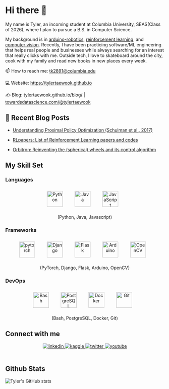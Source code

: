 # **Hi there 👋**  

My name is Tyler, an incoming student at Columbia University, SEAS(Class of 2026), where I plan to pursue a B.S. in Computer Science.

My background is in [arduino-robotics](https://www.youtube.com/watch?v=WXjisSnfGTI&ab_channel=TylerKim), [reinforcement learning](https://github.com/tylertaewook/RLpapers), and [computer vision](https://tylertaewook.github.io/static/media/sstp-paper.adc69ffa.pdf). Recently, I have been practicing software/ML engineering that helps real people and businesses while always searching for an interest that really clicks with me.
Outside tech, I love to skateboard around the city, cook with my family and read new books in new places every week.


📫 How to reach me: tk2891@columbia.edu

💻 Website: https://tylertaewook.github.io

✍️ Blog: [tylertaewook.github.io/blog/](https://tylertaewook.github.io/blog/) | [towardsdatascience.com/@tylertaewook](https://towardsdatascience.com/@tylertaewook)


## 📕 Recent Blog Posts
- [Understanding Proximal Policy Optimization (Schulman et al., 2017)](https://tylertaewook.github.io/blog/papers/2021/04/30/PPO.html)

- [RLpapers: List of Reinforcement Learning papers and codes](https://tylertaewook.github.io/blog/papers/2021/04/17/RLPapers.html)

- [Orbitron: Reinventing the (spherical) wheels and its control algorithm](https://tylertaewook.github.io/blog/project-showcase/2021/04/02/Orbitron.html)



## My Skill Set  

### Languages
<div align="center">
<img style="margin: 10px" src="https://profilinator.rishav.dev/skills-assets/python-original.svg" alt="Python" height="50"  />&emsp; 
<img style="margin: 10px" src="https://profilinator.rishav.dev/skills-assets/java-original-wordmark.svg" alt="Java" height="50" />&emsp; 
<img style="margin: 10px" src="https://profilinator.rishav.dev/skills-assets/javascript-original.svg" alt="JavaScript" height="50" />&emsp; 

(Python, Java, Javascript)
</div>

### Frameworks
<div align="center">
<img style="margin: 10px" src="https://profilinator.rishav.dev/skills-assets/pytorch-icon.svg" alt="pytorch" height="50" />&emsp; 
<img style="margin: 10px" src="https://profilinator.rishav.dev/skills-assets/django-original.svg" alt="Django" height="50" />&emsp; 
<img style="margin: 10px" src="https://profilinator.rishav.dev/skills-assets/flask.png" alt="Flask" height="50" />&emsp; 
<img style="margin: 10px" src="https://profilinator.rishav.dev/skills-assets/arduino.png" alt="Arduino" height="50" />&emsp; 
<img style="margin: 10px" src="https://profilinator.rishav.dev/skills-assets/opencv-icon.svg" alt="OpenCV" height="50" />&emsp; 

(PyTorch, Django, Flask, Arduino, OpenCV)
</div>

### DevOps
<div align="center">
<img style="margin: 10px" src="https://profilinator.rishav.dev/skills-assets/gnu_bash-icon.svg" alt="Bash" height="50" />&emsp; 
<img style="margin: 10px" src="https://profilinator.rishav.dev/skills-assets/postgresql-original-wordmark.svg" alt="PostgreSQL" height="50" />&emsp; 
<img style="margin: 10px" src="https://profilinator.rishav.dev/skills-assets/docker-original-wordmark.svg" alt="Docker" height="50" />&emsp; 
<img style="margin: 10px" src="https://profilinator.rishav.dev/skills-assets/git-scm-icon.svg" alt="Git" height="50" />&emsp; 


(Bash, PostgreSQL, Docker, Git)
</div>


## Connect with me  
<div align="center">
<a href="https://linkedin.com/in/tylertaewook" target="_blank">
<img src=https://img.shields.io/badge/linkedin-%231E77B5.svg?&style=for-the-badge&logo=linkedin&logoColor=white alt=linkedin style="margin-bottom: 5px;" />
</a>
<a href="https://www.kaggle.com/tylertaewook" target="_blank">
<img src=https://img.shields.io/badge/kaggle-%2344BAE8.svg?&style=for-the-badge&logo=kaggle&logoColor=white alt=kaggle style="margin-bottom: 5px;" />
</a>
<a href="https://twitter.com/tylertaewook" target="_blank">
<img src=https://img.shields.io/badge/twitter-%2300acee.svg?&style=for-the-badge&logo=twitter&logoColor=white alt=twitter style="margin-bottom: 5px;" />
<a href="https://www.youtube.com/user/alitecraft" target="_blank">
<img src=https://img.shields.io/badge/youtube-%23EE4831.svg?&style=for-the-badge&logo=youtube&logoColor=white alt=youtube style="margin-bottom: 5px;" />
</a>  
</div>  
  

<br/>  


## Github Stats
![Tyler's GitHub stats](https://github-readme-stats.vercel.app/api?username=tylertaewook&show_icons=true&theme=calm)
<br />


